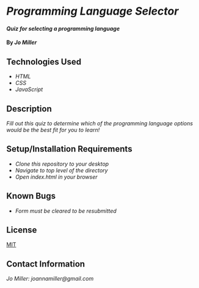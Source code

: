 # _Programming Language Selector_

#### _Quiz for selecting a programming language_

#### By _**Jo Miller**_

## Technologies Used

* _HTML_
* _CSS_
* _JavaScript_

## Description

_Fill out this quiz to determine which of the programming language options would be the best fit for you to learn!_

## Setup/Installation Requirements

* _Clone this repository to your desktop_
* _Navigate to top level of the directory_
* _Open index.html in your browser_

## Known Bugs

* _Form must be cleared to be resubmitted_

## License

[MIT](LICENSE.txt)

## Contact Information

_Jo Miller: joannamiller@gmail.com_
